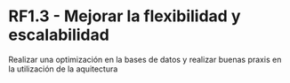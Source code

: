 # RF1.3 - Mejorar la flexibilidad y escalabilidad


Realizar una optimización en la bases de datos y realizar buenas praxis en la utilización de la aquitectura
